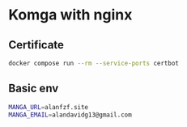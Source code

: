 # Komga with nginx

## Certificate

```bash
docker compose run --rm --service-ports certbot
```


## Basic env

```bash
MANGA_URL=alanfzf.site
MANGA_EMAIL=alandavidg13@gmail.com
```
